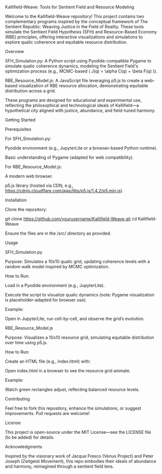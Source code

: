 Kallifield-Weave: Tools for Sentient Field and Resource Modeling

Welcome to the Kallifield-Weave repository! This project contains two complementary programs inspired by the conceptual framework of The Sentient Republic: Weaving Justice in the Field of Reality. These tools simulate the Sentient Field Hypothesis (SFH) and Resource-Based Economy (RBE) principles, offering interactive visualizations and simulations to explore qualic coherence and equitable resource distribution.

Overview





SFH_Simulation.py: A Python script using Pyodide-compatible Pygame to simulate qualic coherence dynamics, modeling the Sentient Field's optimization process (e.g., MCMC-based ( J(q) = \alpha C(q) + \beta F(q) )).



RBE_Resource_Model.js: A JavaScript file leveraging p5.js to create a web-based visualization of RBE resource allocation, demonstrating equitable distribution across a grid.

These programs are designed for educational and experimental use, reflecting the philosophical and technological ideals of Kallifield—a hypothetical city aligned with justice, abundance, and field-tuned harmony.

Getting Started

Prerequisites





For SFH_Simulation.py:





Pyodide environment (e.g., JupyterLite or a browser-based Python runtime).



Basic understanding of Pygame (adapted for web compatibility).



For RBE_Resource_Model.js:





A modern web browser.



p5.js library (hosted via CDN, e.g., https://cdnjs.cloudflare.com/ajax/libs/p5.js/1.4.2/p5.min.js).

Installation





Clone the repository:

git clone https://github.com/yourusername/Kallifield-Weave.git
cd Kallifield-Weave



Ensure the files are in the /src/ directory as provided.

Usage

SFH_Simulation.py





Purpose: Simulates a 10x10 qualic grid, updating coherence levels with a random walk model inspired by MCMC optimization.



How to Run:





Load in a Pyodide environment (e.g., JupyterLite).



Execute the script to visualize qualic dynamics (note: Pygame visualization is placeholder-adapted for browser use).



Example:





Open in JupyterLite, run cell-by-cell, and observe the grid’s evolution.

RBE_Resource_Model.js





Purpose: Visualizes a 10x10 resource grid, simulating equitable distribution over time using p5.js.



How to Run:





Create an HTML file (e.g., index.html) with:

<!DOCTYPE html>
<html>
<head>
    <script src="https://cdnjs.cloudflare.com/ajax/libs/p5.js/1.4.2/p5.min.js"></script>
    <script src="RBE_Resource_Model.js"></script>
</head>
<body></body>
</html>



Open index.html in a browser to see the resource grid animate.



Example:





Watch green rectangles adjust, reflecting balanced resource levels.

Contributing

Feel free to fork this repository, enhance the simulations, or suggest improvements. Pull requests are welcome!

License

This project is open-source under the MIT License—see the LICENSE file (to be added) for details.

Acknowledgments

Inspired by the visionary work of Jacque Fresco (Venus Project) and Peter Joseph (Zeitgeist Movement), this repo embodies their ideals of abundance and harmony, reimagined through a sentient field lens.

